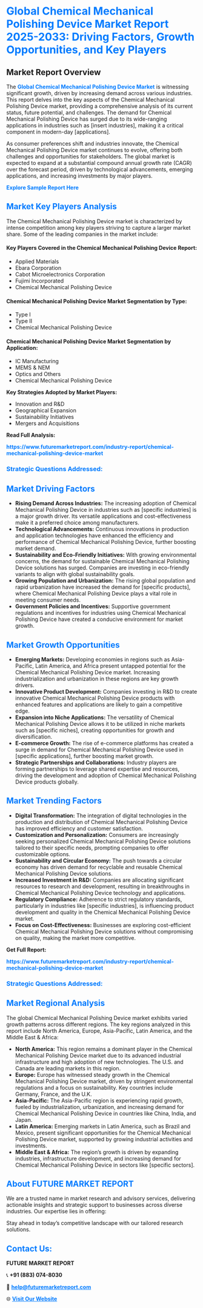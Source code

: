 <h1 style="color: #007BFF;">Global Chemical Mechanical Polishing Device Market Report 2025-2033: Driving Factors, Growth Opportunities, and Key Players</h1>

<section id="overview">
<h2>Market Report Overview</h2>
<p>The <a href="https://www.futuremarketreport.com/industry-report/chemical-mechanical-polishing-device-market" style="color: #007BFF; text-decoration: none;"><strong>Global Chemical Mechanical Polishing Device Market</strong></a> is witnessing significant growth, driven by increasing demand across various industries. This report delves into the key aspects of the Chemical Mechanical Polishing Device market, providing a comprehensive analysis of its current status, future potential, and challenges. The demand for Chemical Mechanical Polishing Device has surged due to its wide-ranging applications in industries such as [insert industries], making it a critical component in modern-day [applications].</p>
<p>As consumer preferences shift and industries innovate, the Chemical Mechanical Polishing Device market continues to evolve, offering both challenges and opportunities for stakeholders. The global market is expected to expand at a substantial compound annual growth rate (CAGR) over the forecast period, driven by technological advancements, emerging applications, and increasing investments by major players.</p>
</section>

<section id="overview">
<p><a href="https://www.futuremarketreport.com/request-sample/reportId=99131" style="color: #007BFF; text-decoration: none;"><strong>Explore Sample Report Here</strong></a></p>
</section>

<section id="key-players">
<h2 style="color: #007BFF;">Market Key Players Analysis</h2>
<p>The Chemical Mechanical Polishing Device market is characterized by intense competition among key players striving to capture a larger market share. Some of the leading companies in the market include:</p>
<h4>Key Players Covered in the Chemical Mechanical Polishing Device Report:</h4>
<ul><li>Applied Materials</li><li>Ebara Corporation</li><li>Cabot Microelectronics Corporation</li><li>Fujimi Incorporated</li><li>Chemical Mechanical Polishing Device</li></ul>
<h4>Chemical Mechanical Polishing Device Market Segmentation by Type:</h4>
<ul><li>Type I</li><li>Type II</li><li>Chemical Mechanical Polishing Device</li></ul>

<h4>Chemical Mechanical Polishing Device Market Segmentation by Application:</h4>
<ul><li>IC Manufacturing</li><li>MEMS &amp; NEM</li><li>Optics and Others</li><li>Chemical Mechanical Polishing Device</li></ul>
<p><strong>Key Strategies Adopted by Market Players:</strong></p>
<ul>
<li>Innovation and R&D</li>
<li>Geographical Expansion</li>
<li>Sustainability Initiatives</li>
<li>Mergers and Acquisitions</li>
</ul>
</section>

<section>
<p><strong>Read Full Analysis: </strong></p><a href="https://www.futuremarketreport.com/industry-report/chemical-mechanical-polishing-device-market" style="color: #007BFF; text-decoration: none;"><strong>https://www.futuremarketreport.com/industry-report/chemical-mechanical-polishing-device-market</strong></a>
<h3 style="color: #007BFF;">Strategic Questions Addressed:</h3>
</section>

<section id="driving-factors">
<h2 style="color: #007BFF;">Market Driving Factors</h2>
<ul>
<li><strong>Rising Demand Across Industries:</strong> The increasing adoption of Chemical Mechanical Polishing Device in industries such as [specific industries] is a major growth driver. Its versatile applications and cost-effectiveness make it a preferred choice among manufacturers.</li>
<li><strong>Technological Advancements:</strong> Continuous innovations in production and application technologies have enhanced the efficiency and performance of Chemical Mechanical Polishing Device, further boosting market demand.</li>
<li><strong>Sustainability and Eco-Friendly Initiatives:</strong> With growing environmental concerns, the demand for sustainable Chemical Mechanical Polishing Device solutions has surged. Companies are investing in eco-friendly variants to align with global sustainability goals.</li>
<li><strong>Growing Population and Urbanization:</strong> The rising global population and rapid urbanization have increased the demand for [specific products], where Chemical Mechanical Polishing Device plays a vital role in meeting consumer needs.</li>
<li><strong>Government Policies and Incentives:</strong> Supportive government regulations and incentives for industries using Chemical Mechanical Polishing Device have created a conducive environment for market growth.</li>
</ul>
</section>

<section id="growth-opportunities">
<h2 style="color: #007BFF;">Market Growth Opportunities</h2>
<ul>
<li><strong>Emerging Markets:</strong> Developing economies in regions such as Asia-Pacific, Latin America, and Africa present untapped potential for the Chemical Mechanical Polishing Device market. Increasing industrialization and urbanization in these regions are key growth drivers.</li>
<li><strong>Innovative Product Development:</strong> Companies investing in R&D to create innovative Chemical Mechanical Polishing Device products with enhanced features and applications are likely to gain a competitive edge.</li>
<li><strong>Expansion into Niche Applications:</strong> The versatility of Chemical Mechanical Polishing Device allows it to be utilized in niche markets such as [specific niches], creating opportunities for growth and diversification.</li>
<li><strong>E-commerce Growth:</strong> The rise of e-commerce platforms has created a surge in demand for Chemical Mechanical Polishing Device used in [specific applications], further boosting market growth.</li>
<li><strong>Strategic Partnerships and Collaborations:</strong> Industry players are forming partnerships to leverage shared expertise and resources, driving the development and adoption of Chemical Mechanical Polishing Device products globally.</li>
</ul>
</section>

<section id="trending-factors">
<h2 style="color: #007BFF;">Market Trending Factors</h2>
<ul>
<li><strong>Digital Transformation:</strong> The integration of digital technologies in the production and distribution of Chemical Mechanical Polishing Device has improved efficiency and customer satisfaction.</li>
<li><strong>Customization and Personalization:</strong> Consumers are increasingly seeking personalized Chemical Mechanical Polishing Device solutions tailored to their specific needs, prompting companies to offer customizable options.</li>
<li><strong>Sustainability and Circular Economy:</strong> The push towards a circular economy has driven demand for recyclable and reusable Chemical Mechanical Polishing Device solutions.</li>
<li><strong>Increased Investment in R&D:</strong> Companies are allocating significant resources to research and development, resulting in breakthroughs in Chemical Mechanical Polishing Device technology and applications.</li>
<li><strong>Regulatory Compliance:</strong> Adherence to strict regulatory standards, particularly in industries like [specific industries], is influencing product development and quality in the Chemical Mechanical Polishing Device market.</li>
<li><strong>Focus on Cost-Effectiveness:</strong> Businesses are exploring cost-efficient Chemical Mechanical Polishing Device solutions without compromising on quality, making the market more competitive.</li>
</ul>
</section>

<section>
<p><strong>Get Full Report: </strong></p><a href="https://www.futuremarketreport.com/industry-report/chemical-mechanical-polishing-device-market" style="color: #007BFF; text-decoration: none;"><strong>https://www.futuremarketreport.com/industry-report/chemical-mechanical-polishing-device-market</strong></a>
<h3 style="color: #007BFF;">Strategic Questions Addressed:</h3>
</section>


<section id="regional-analysis">
<h2 style="color: #007BFF;">Market Regional Analysis</h2>
<p>The global Chemical Mechanical Polishing Device market exhibits varied growth patterns across different regions. The key regions analyzed in this report include North America, Europe, Asia-Pacific, Latin America, and the Middle East & Africa:</p>
<ul>
<li><strong>North America:</strong> This region remains a dominant player in the Chemical Mechanical Polishing Device market due to its advanced industrial infrastructure and high adoption of new technologies. The U.S. and Canada are leading markets in this region.</li>
<li><strong>Europe:</strong> Europe has witnessed steady growth in the Chemical Mechanical Polishing Device market, driven by stringent environmental regulations and a focus on sustainability. Key countries include Germany, France, and the U.K.</li>
<li><strong>Asia-Pacific:</strong> The Asia-Pacific region is experiencing rapid growth, fueled by industrialization, urbanization, and increasing demand for Chemical Mechanical Polishing Device in countries like China, India, and Japan.</li>
<li><strong>Latin America:</strong> Emerging markets in Latin America, such as Brazil and Mexico, present significant opportunities for the Chemical Mechanical Polishing Device market, supported by growing industrial activities and investments.</li>
<li><strong>Middle East & Africa:</strong> The region’s growth is driven by expanding industries, infrastructure development, and increasing demand for Chemical Mechanical Polishing Device in sectors like [specific sectors].</li>
</ul>
</section>

<footer>
<h2 style="color: #007BFF;">About FUTURE MARKET REPORT</h2>
<p>We are a trusted name in market research and advisory services, delivering actionable insights and strategic support to businesses across diverse industries. Our expertise lies in offering:</p>

<p>Stay ahead in today’s competitive landscape with our tailored research solutions.</p>

<h2 style="color: #007BFF;">Contact Us:</h2>
<p><strong>FUTURE MARKET REPORT</strong></p>
<p>📞 <strong>+91 (883) 074-8030</strong></p>
<p>📧 <strong><a href="mailto:help@futuremarketreport.com" style="color: #007BFF;">help@futuremarketreport.com</a></strong></p>
<p>🌐 <strong><a href="https://www.futuremarketreport.com/" style="color: #007BFF;">Visit Our Website</a></strong></p>
</footer>